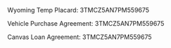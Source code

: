 Wyoming Temp Placard:
3TMCZ5AN7PM559675

Vehicle Purchase Agreement:
3TMCZ5AN7PM559675

Canvas Loan Agreement:
3TMCZ5AN7PM559675

